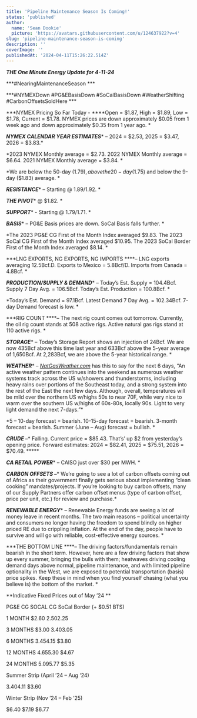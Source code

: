 ```yaml
---
title: 'Pipeline Maintenance Season Is Coming!'
status: 'published'
author:
  name: 'Sean Dookie'
  picture: 'https://avatars.githubusercontent.com/u/124637922?v=4'
slug: 'pipeline-maintenance-season-is-coming'
description: ''
coverImage: ''
publishedAt: '2024-04-11T15:26:22.514Z'
---
```


***THE One Minute Energy Update for 4-11-24***

***\#NearingMaintenanceSeason ***

***\#NYMEXDown #PG&EBasisDown #SoCalBasisDown #WeatherShifting #CarbonOffsetsSoldHere ***

***NYMEX Pricing So Far Today - ****Open = $1.87, High = $1.89, Low = $1.78, Current = $1.78. NYMEX prices are down approximately $0.05 from 1 week ago and down approximately $0.35 from 1 year ago. *

***NYMEX CALENDAR YEAR ESTIMATES**** – 2024 = $2.53, 2025 = $3.47, 2026 = $3.83.*

*2023 NYMEX Monthly average = $2.73. 2022 NYMEX Monthly average = $6.64. 2021 NYMEX Monthly average = $3.84. *

*We are below the 50-day ($1.79), above the 20-day ($1.75) and below the 9-day ($1.83) average. *

***RESISTANCE**** – Starting @ $1.89/$1.92. *

***THE PIVOT**** @ $1.82. *

***SUPPORT**** - Starting @ $1.79/$1.71. *

***BASIS**** – PG&E Basis prices are down. SoCal Basis falls further. *

*The 2023 PG&E CG First of the Month Index averaged $9.83. The 2023 SoCal CG First of the Month Index averaged $10.95. The 2023 SoCal Border First of the Month Index averaged $8.14. *

***LNG EXPORTS, NG EXPORTS, NG IMPORTS ****– LNG exports averaging 12.5Bcf.D. Exports to Mexico = 5.8Bcf/D. Imports from Canada = 4.8Bcf. *

***PRODUCTION/SUPPLY & DEMAND**** – Today’s Est. Supply = 104.4Bcf. Supply 7 Day Avg. = 106.5Bcf. Today’s Est. Production = 100.8Bcf. *

*Today’s Est. Demand = 97.1Bcf. Latest Demand 7 Day Avg. = 102.34Bcf. 7-day Demand forecast is low. *

***RIG COUNT ****– The next rig count comes out tomorrow. Currently, the oil rig count stands at 508 active rigs. Active natural gas rigs stand at 110 active rigs. *

***STORAGE**** – Today’s Storage Report shows an injection of 24Bcf. We are now 435Bcf above this time last year and 633Bcf above the 5-year average of 1,650Bcf. At 2,283Bcf, we are above the 5-year historical range. *

***WEATHER**** – *[*NatGasWeather.com*](http://NatGasWeather.com)* has this to say for the next 6 days, “An active weather pattern continues into the weekend as numerous weather systems track across the US w/showers and thunderstorms, including heavy rains over portions of the Southeast today, and a strong system into the rest of the East the next few days. Although, overall, temperatures will be mild over the northern US w/highs 50s to near 70F, while very nice to warm over the southern US w/highs of 60s-80s, locally 90s. Light to very light demand the next 7-days.”*

*5 – 10-day forecast = bearish. 10-15-day forecast = bearish. 3-month forecast = bearish. Summer (June – Aug) forecast = bullish. *

***CRUDE –**** Falling. Current price = $85.43. That’s’ up $2 from yesterday’s opening price. Forward estimates: 2024 = $82.41, 2025 = $75.51, 2026 = $70.49. *****

***CA RETAIL POWER**** – CAISO just over $30 per MWH. *

***CARBON OFFSETS –**** We’re going to see a lot of carbon offsets coming out of Africa as their government finally gets serious about implementing “clean cooking” mandates/projects. If you’re looking to buy carbon offsets, many of our Supply Partners offer carbon offset menus (type of carbon offset, price per unit, etc.) for review and purchase.*

***RENEWABLE ENERGY**** – Renewable Energy funds are seeing a lot of money leave in recent months. The two main reasons – political uncertainty and consumers no longer having the freedom to spend blindly on higher priced RE due to crippling inflation. At the end of the day, people have to survive and will go with reliable, cost-effective energy sources. *

***THE BOTTOM LINE ****– The driving factors/fundamentals remain bearish in the short term. However, here are a few driving factors that show up every summer, bringing the bulls with them; heatwaves driving cooling demand days above normal, pipeline maintenance, and with limited pipeline optionality in the West, we are exposed to potential transportation (basis) price spikes. Keep these in mind when you find yourself chasing (what you believe is) the bottom of the market. *

**Indicative Fixed Prices out of May ’24 **

PG&E CG SOCAL CG SoCal Border (+ $0.51 BTS)

1 MONTH $2.60 $2.50 $2.25

3 MONTHS $3.00 $3.40 $3.05

6 MONTHS $3.45 $4.15 $3.80

12 MONTHS $4.65 $5.30 $4.67

24 MONTHS $5.09 $5.77 $5.35

Summer Strip (April ’24 – Aug ‘24)

$3.40 $4.11 $3.60

Winter Strip (Nov ’24 – Feb ’25)

$6.40 $7.19 $6.77

